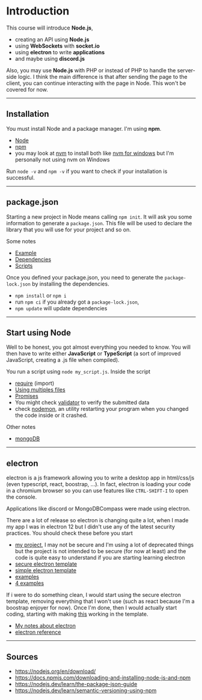 # Introduction

This course will introduce **Node.js**,

* creating an API using **Node.js**
* using **WebSockets** with **socket.io**
* using **electron** to write **applications**
* and maybe using **discord.js**

Also, you may use **Node.js** with PHP or instead
of PHP to handle the server-side logic. I think the
main difference is that after sending the page to the
client, you can continue interacting with the page
in Node. This won't be covered for now.

<hr class="sr">

## Installation

You must install Node and a package manager. I'm using
**npm**.

* [Node](https://nodejs.org/en/download/)
* [npm](https://docs.npmjs.com/downloading-and-installing-node-js-and-npm)
* you may look at [nvm](https://github.com/nvm-sh/nvm)
  to install both like
  [nvm for windows](https://github.com/coreybutler/nvm-windows/releases)
  but I'm personally not using nvm on Windows

Run ``node -v`` and `npm -v` if you want to check if
your installation is successful.

<hr class="sl">

## package.json

Starting a new project in Node means calling
``npm init``. It will ask you some information to
generate a ``package.json``. This file will be used
to declare the library that you will use for your
project and so on.

Some notes

* [Example](base/example.md)
* [Dependencies](base/deps.md)
* [Scripts](base/scripts.md)

Once you defined your package.json, you need to generate
the ``package-lock.json`` by installing the dependencies.

* ``npm install`` or ``npm i``
* run ``npm ci`` if you already got a ``package-lock.json``,
* ``npm update`` will update dependencies

<hr class="sr">

## Start using Node

Well to be honest, you got almost everything you needed
to know. You will then have to write either **JavaScript**
or **TypeScript** (a sort of improved JavaScript, creating
a .js file when compiled).

You run a script using ``node my_script.js``. Inside
the script

* [require](base/require.md) (import)
* [Using multiples files](base/exports.md)
* [Promises](base/promises.md)
* You might check [validator](https://www.geeksforgeeks.org/how-to-validate-data-using-validator-module-in-node-js/)
  to verify the submitted data
* check [nodemon](https://www.npmjs.com/package/nodemon),
  an utility restarting your program when you changed
  the code inside or it crashed.

Other notes

* [mongoDB](base/db/mongo.md)

<hr class="sl">

## electron

electron is a js framework allowing you to write a desktop
app in html/css/js (even typescript, react, boostrap, ...).
In fact, electron is loading your code in a
chromium browser so you can use features like
``CTRL-SHIFT-I`` to open the console.

Applications like discord or MongoDBCompass were
made using electron.

There are a lot of release so electron is changing
quite a lot, when I made my app I was in electron
12 but I didn't use any of the latest security practices.
You should check these before you start

* [my project](https://github.com/lgs-games/prim/tree/master/version_js), I may not
  be secure and I'm using a lot of deprecated things but the project is not intended
  to be secure (for now at least) and the code is quite easy to understand
  if you are starting learning electron
* [secure electron template](https://github.com/reZach/secure-electron-template)
* [simple electron template](https://github.com/electron/electron-quick-start)
* [examples](https://github.com/hokein/electron-sample-apps)
* [4 examples](https://github.com/akabekobeko/examples-electron)

If i were to do something clean, I would start using
the secure electron template, removing everything
that I won't use (such as react because I'm a boostrap
enjoyer for now). Once I'm done, then I would actually
start coding, starting with making 
[this](https://github.com/binaryfunt/electron-seamless-titlebar-tutorial)
working in the template.

* [My notes about electron](electron/notes.md)
* [electron reference](electron/ref.md)

<hr class="sl">

## Sources

* <https://nodejs.org/en/download/>
* <https://docs.npmjs.com/downloading-and-installing-node-js-and-npm>
* <https://nodejs.dev/learn/the-package-json-guide>
* <https://nodejs.dev/learn/semantic-versioning-using-npm>